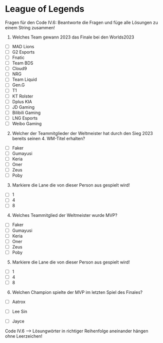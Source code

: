 <h1> League of Legends </h1>

Fragen für den Code IV.6:
Beantworte die Fragen und füge alle Lösungen zu einem String zusammen!

1. Welches Team gewann 2023 das Finale bei den Worlds2023

- [ ] MAD Lions
- [ ] G2 Esports 
- [ ] Fnatic
- [ ] Team BDS
- [ ] Cloud9
- [ ] NRG
- [ ] Team Liquid
- [ ] Gen.G
- [ ] T1
- [ ] KT Rolster
- [ ] Dplus KIA
- [ ] JD Gaming
- [ ] Bilibili Gaming
- [ ] LNG Esports
- [ ] Weibo Gaming

2. Welcher der Teammitglieder der Weltmeister hat durch den Sieg 2023 bereits seinen 4. WM-Titel erhalten?
- [ ] Faker
- [ ] Gumayusi
- [ ] Keria
- [ ] Oner
- [ ] Zeus
- [ ] Poby

3. Markiere die Lane die von dieser Person aus gespielt wird!
- [ ] 1
- [ ] 4
- [ ] 8

4. Welches Teammitglied der Weltmeister wurde MVP?
- [ ] Faker
- [ ] Gumayusi
- [ ] Keria
- [ ] Oner
- [ ] Zeus
- [ ] Poby

5. Markiere die Lane die von dieser Person aus gespielt wird!
- [ ] 1
- [ ] 4
- [ ] 8

6. Welchen Champion spielte der MVP im letzten Spiel des Finales? 
- [ ] Aatrox
- [ ] Lee Sin
- [ ] Jayce


Code IV.6 --> Lösungwörter in richtiger Reihenfolge aneinander hängen ohne Leerzeichen!